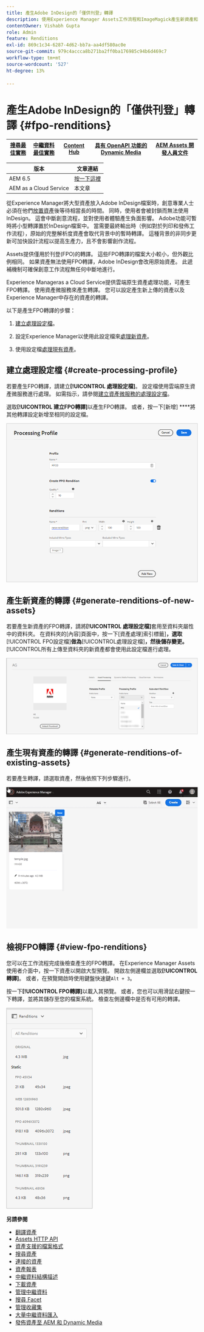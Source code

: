 ```yaml
---
title: 產生Adobe InDesign的「僅供刊登」轉譯
description: 使用Experience Manager Assets工作流程和ImageMagick產生新資產和現有資產的FPO （僅供刊登）轉譯。
contentOwner: Vishabh Gupta
role: Admin
feature: Renditions
exl-id: 869c1c34-6287-4d62-bb7a-aa4df580ac0e
source-git-commit: 979c4accca8b271ba2ff0ba176985c94b6d469c7
workflow-type: tm+mt
source-wordcount: '527'
ht-degree: 13%

---
```


# 產生Adobe InDesign的「僅供刊登」轉譯 {#fpo-renditions}

| [搜尋最佳實務](/help/assets/search-best-practices.md) | [中繼資料最佳實務](/help/assets/metadata-best-practices.md) | [Content Hub](/help/assets/product-overview.md) | [具有 OpenAPI 功能的 Dynamic Media](/help/assets/dynamic-media-open-apis-overview.md) | [AEM Assets 開發人員文件](https://developer.adobe.com/experience-cloud/experience-manager-apis/) |
| ------------- | --------------------------- |---------|----|-----|

| 版本 | 文章連結 |
| -------- | ---------------------------- |
| AEM 6.5 | [按一下這裡](https://experienceleague.adobe.com/en/docs/experience-manager-65/content/assets/administer/configure-fpo-renditions) |
| AEM as a Cloud Service  | 本文章 |

從Experience Manager將大型資產放入Adobe InDesign檔案時，創意專業人士必須在他們[放置資產](https://helpx.adobe.com/indesign/using/placing-graphics.html)後等待相當長的時間。 同時，使用者會被封鎖而無法使用InDesign。 這會中斷創意流程，並對使用者體驗產生負面影響。 Adobe功能可暫時將小型轉譯置於InDesign檔案中。 當需要最終輸出時（例如對於列印和發佈工作流程），原始的完整解析度資產會取代背景中的暫時轉譯。 這種背景的非同步更新可加快設計流程以提高生產力，且不會影響創作流程。

Assets提供僅用於刊登(FPO)的轉譯。 這些FPO轉譯的檔案大小較小，但外觀比例相同。 如果資產無法使用FPO轉譯，Adobe InDesign會改用原始資產。 此遞補機制可確保創意工作流程無任何中斷地進行。

Experience Manageras a Cloud Service提供雲端原生資產處理功能，可產生FPO轉譯。 使用資產微服務來產生轉譯。 您可以設定產生新上傳的資產以及Experience Manager中存在的資產的轉譯。

以下是產生FPO轉譯的步驟：

1. [建立處理設定檔](#create-processing-profile)。

1. 設定Experience Manager以使用此設定檔來[處理新資產](#generate-renditions-of-new-assets)。
1. 使用設定檔[處理現有資產](#generate-renditions-of-existing-assets)。

## 建立處理設定檔 {#create-processing-profile}

若要產生FPO轉譯，請建立&#x200B;**[!UICONTROL 處理設定檔]**。 設定檔使用雲端原生資產微服務進行處理。 如需指示，請參閱[建立資產微服務的處理設定檔](asset-microservices-configure-and-use.md)。

選取&#x200B;**[!UICONTROL 建立FPO轉譯]**&#x200B;以產生FPO轉譯。 或者，按一下[新增] ****&#x200B;將其他轉譯設定新增至相同的設定檔。

![create-processing-profile-fpo-renditions](assets/create-processing-profile-fpo-renditions.png)

## 產生新資產的轉譯 {#generate-renditions-of-new-assets}

若要產生新資產的FPO轉譯，請將&#x200B;**[!UICONTROL 處理設定檔]**&#x200B;套用至資料夾屬性中的資料夾。 在資料夾的[內容]頁面中，按一下[資產處理]索引標籤&#x200B;]**，選取**[!UICONTROL  FPO設定檔&#x200B;]**做為**[!UICONTROL &#x200B;處理設定檔&#x200B;]**，然後儲存變更。**[!UICONTROL &#x200B;所有上傳至資料夾的新資產都會使用此設定檔進行處理。

![add-fpo-rendition](assets/add-fpo-rendition.png)


## 產生現有資產的轉譯 {#generate-renditions-of-existing-assets}

若要產生轉譯，請選取資產，然後依照下列步驟進行。

![fpo-existing-asset-reprocess](assets/fpo-existing-asset-reprocess.gif)


## 檢視FPO轉譯 {#view-fpo-renditions}

您可以在工作流程完成後檢查產生的FPO轉譯。 在Experience Manager Assets使用者介面中，按一下資產以開啟大型預覽。 開啟左側邊欄並選取&#x200B;**[!UICONTROL 轉譯]**。 或者，在預覽開啟時使用鍵盤快速鍵`Alt + 3`。

按一下&#x200B;**[!UICONTROL FPO轉譯]**&#x200B;以載入其預覽。 或者，您也可以用滑鼠右鍵按一下轉譯，並將其儲存至您的檔案系統。 檢查左側邊欄中是否有可用的轉譯。

![rendition_list](assets/list-renditions.png)

**另請參閱**

* [翻譯資產](translate-assets.md)
* [Assets HTTP API](mac-api-assets.md)
* [資產支援的檔案格式](file-format-support.md)
* [搜尋資產](search-assets.md)
* [連接的資產](use-assets-across-connected-assets-instances.md)
* [資產報表](asset-reports.md)
* [中繼資料結構描述](metadata-schemas.md)
* [下載資產](download-assets-from-aem.md)
* [管理中繼資料](manage-metadata.md)
* [搜尋 Facet](search-facets.md)
* [管理收藏集](manage-collections.md)
* [大量中繼資料匯入](metadata-import-export.md)
* [發佈資產至 AEM 和 Dynamic Media](/help/assets/publish-assets-to-aem-and-dm.md)